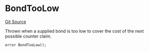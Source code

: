 # BondTooLow
[Git Source](https://github.com/ethereum-optimism/optimism/blob/eaf1cde5896035c9ff0d32731da1e103f2f1c693/src/types/Errors.sol)

Thrown when a supplied bond is too low to cover the cost of the next possible counter claim.


```solidity
error BondTooLow();
```

